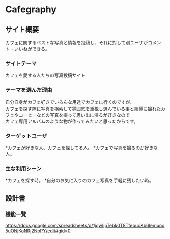 # Cafegraphy

## サイト概要
カフェに関するベストな写真と情報を投稿し、それに対して別ユーザがコメント・いいねができる。

### サイトテーマ
カフェを愛する人たちの写真投稿サイト

### テーマを選んだ理由
自分自身がカフェ好きでいろんな用途でカフェに行くのですが、  
カフェを探す際に写真を検索して雰囲気を重視し選んでいる事と綺麗に撮れたカフェやコーヒーなどの写真を撮って思い出に浸るが好きなので  
カフェ専用アルバムのような物が作ってみたいと思ったからです。

### ターゲットユーザ
*カフェが好きな人、カフェを探してる人。
*カフェで写真を撮るのが好きな人。


### 主な利用シーン
*カフェを探す時。
*自分のお気に入りのカフェ写真を手軽に残したい時。

## 設計書

### 機能一覧
https://docs.google.com/spreadsheets/d/1jgwIjpTebk0T8TfebucXb6Iemuoo5uONjKoNRj2NpPY/edit#gid=0


